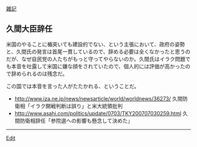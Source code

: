 ---
---
[雑記](/雑記)
## 久間大臣辞任
米国のやることに楯突いても建設的でない、という主張において、政府の姿勢と、久間氏の発言は首尾一貫しているので、辞める必要は全くなかったと思うのだが、なぜ自民党の人たちがもっと守ってやらないのか。久間氏はイラク問題でも本音を吐露して米国に嫌な顔をされていたので、個人的には評価が高かったので辞められるのは残念だ。

この国では本音を言った人がたたかれる、ということだ。
* http://www.iza.ne.jp/news/newsarticle/world/worldnews/36273/ 久間防衛相「イラク開戦判断は誤り」と米大統領批判
*  http://www.asahi.com/politics/update/0703/TKY200707030259.html 久間防衛相辞任「参院選への影響も懸念して決めた」
<!--  -->





----
[Edit](https://github.com/vitroid/vitroid.github.io/edit/master/MD/雑記_2007-7-3.md)
